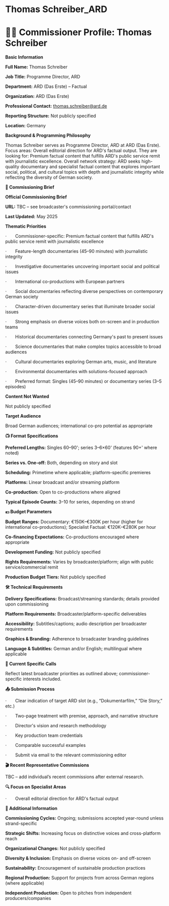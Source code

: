 # Thomas Schreiber_ARD

# 🧑‍💼 Commissioner Profile: Thomas Schreiber

**Basic Information**

**Full Name:** Thomas Schreiber

**Job Title:** Programme Director, ARD

**Department:** ARD (Das Erste) – Factual

**Organization:** ARD (Das Erste)

**Professional Contact:** thomas.schreiber@ard.de

**Reporting Structure:** Not publicly specified

**Location:** Germany

**Background & Programming Philosophy**

Thomas Schreiber serves as Programme Director, ARD at ARD (Das Erste). Focus areas: Overall editorial direction for ARD's factual output. They are looking for: Premium factual content that fulfills ARD's public service remit with journalistic excellence. Overall network strategy: ARD seeks high-quality documentary and specialist factual content that explores important social, political, and cultural topics with depth and journalistic integrity while reflecting the diversity of German society.

**📄 Commissioning Brief**

**Official Commissioning Brief**

**URL:** TBC – see broadcaster's commissioning portal/contact

**Last Updated:** May 2025

**Thematic Priorities**

·       Commissioner-specific: Premium factual content that fulfills ARD's public service remit with journalistic excellence

·       Feature-length documentaries (45–90 minutes) with journalistic integrity

·       Investigative documentaries uncovering important social and political issues

·       International co-productions with European partners

·       Social documentaries reflecting diverse perspectives on contemporary German society

·       Character-driven documentary series that illuminate broader social issues

·       Strong emphasis on diverse voices both on-screen and in production teams

·       Historical documentaries connecting Germany's past to present issues

·       Science documentaries that make complex topics accessible to broad audiences

·       Cultural documentaries exploring German arts, music, and literature

·       Environmental documentaries with solutions-focused approach

·       Preferred format: Singles (45–90 minutes) or documentary series (3–5 episodes)

**Content Not Wanted**

Not publicly specified

**Target Audience**

Broad German audiences; international co-pro potential as appropriate

**📺 Format Specifications**

**Preferred Lengths:** Singles 60–90'; series 3–6×60' (features 90+' where noted)

**Series vs. One-off:** Both, depending on story and slot

**Scheduling:** Primetime where applicable; platform-specific premieres

**Platforms:** Linear broadcast and/or streaming platform

**Co-production:** Open to co-productions where aligned

**Typical Episode Counts:** 3–10 for series, depending on strand

**💷 Budget Parameters**

**Budget Ranges:** Documentary: €150K–€300K per hour (higher for international co-productions); Specialist Factual: €120K–€280K per hour

**Co-financing Expectations:** Co-productions encouraged where appropriate

**Development Funding:** Not publicly specified

**Rights Requirements:** Varies by broadcaster/platform; align with public service/commercial remit

**Production Budget Tiers:** Not publicly specified

**🛠️ Technical Requirements**

**Delivery Specifications:** Broadcast/streaming standards; details provided upon commissioning

**Platform Requirements:** Broadcaster/platform-specific deliverables

**Accessibility:** Subtitles/captions; audio description per broadcaster requirements

**Graphics & Branding:** Adherence to broadcaster branding guidelines

**Language & Subtitles:** German and/or English; multilingual where applicable

**📢 Current Specific Calls**

Reflect latest broadcaster priorities as outlined above; commissioner-specific interests included.

**📤 Submission Process**

·       Clear indication of target ARD slot (e.g., “Dokumentarfilm,” “Die Story,” etc.)

·       Two-page treatment with premise, approach, and narrative structure

·       Director's vision and research methodology

·       Key production team credentials

·       Comparable successful examples

·       Submit via email to the relevant commissioning editor

**🎬 Recent Representative Commissions**

TBC – add individual’s recent commissions after external research.

**🔍 Focus on Specialist Areas**

·       Overall editorial direction for ARD's factual output

**📅 Additional Information**

**Commissioning Cycles:** Ongoing; submissions accepted year-round unless strand-specific

**Strategic Shifts:** Increasing focus on distinctive voices and cross-platform reach

**Organizational Changes:** Not publicly specified

**Diversity & Inclusion:** Emphasis on diverse voices on- and off-screen

**Sustainability:** Encouragement of sustainable production practices

**Regional Production:** Support for projects from across German regions (where applicable)

**Independent Production:** Open to pitches from independent producers/companies